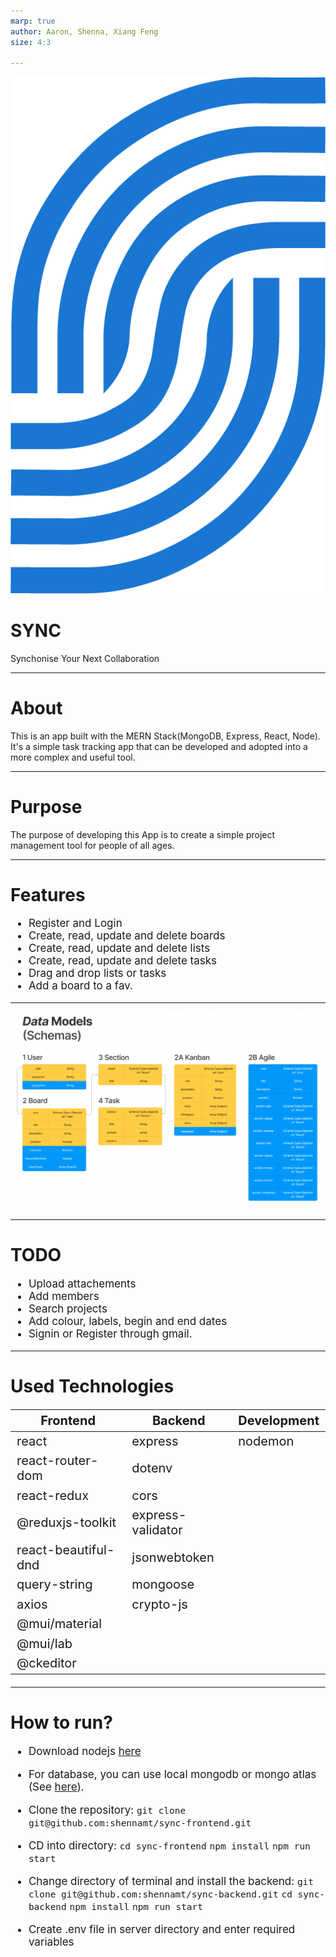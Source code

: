```yaml
---
marp: true
author: Aaron, Shenna, Xiang Feng
size: 4:3

---
```


![height:200px](src/assets/images/logo.png)
# SYNC

Synchonise Your Next Collaboration

---

# About

This is an app built with the MERN Stack(MongoDB, Express, React, Node). It's a simple task tracking app that can be developed and adopted into a more complex and useful tool.

---

# Purpose
The purpose of developing this App is to create a simple project management tool for people of all ages.

---

# Features
- Register and Login
- Create, read, update and delete boards
- Create, read, update and delete lists
- Create, read, update and delete tasks
- Drag and drop lists or tasks
- Add a board to a fav.

---

![width:1200](src/assets/images/routes.png)

---

# TODO

- Upload attachements
- Add members
- Search projects
- Add colour, labels, begin and end dates
- Signin or Register through gmail.

---

# Used Technologies
<style scoped>
table {
  font-size: 20px;
}
</style>

| Frontend      	    | Backend              | Development     |
|-------------------  |--------------------- |---------------	 |
| react         	    | express              | nodemon         |
| react-router-dom    | dotenv               |                 |
| react-redux    	    | cors                 |                 |
| @reduxjs-toolkit    | express-validator    |                 |
| react-beautiful-dnd | jsonwebtoken         |                 |
| query-string   	    | mongoose             |                 |
| axios         	    | crypto-js            |                 |
| @mui/material 	    |                      |                 |
| @mui/lab      	    |                      |                 |
| @ckeditor           |                      |                 |

---

# How to run?
<style scoped>
ul {
  font-size: 17px;
}
</style>
- Download nodejs [here](https://nodejs.org/en/download/) 
- For database, you can use local mongodb or mongo atlas (See [here](https://www.mongodb.com/)).
- Clone the repository:
  ```git clone git@github.com:shennamt/sync-frontend.git``` 

- CD into directory:
  ```cd sync-frontend```
  ```npm install```
  ```npm run start```

- Change directory of terminal and install the backend:
  ```git clone git@github.com:shennamt/sync-backend.git```
  ```cd sync-backend```
  ```npm install```
  ```npm run start```

- Create .env file in server directory and enter required variables